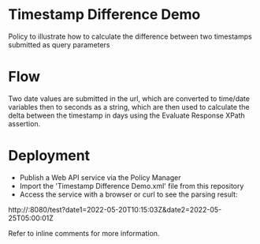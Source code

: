 # Timestamp Difference Demo
Policy to illustrate how to calculate the difference between two timestamps submitted as query parameters

# Flow
Two date values are submitted in the url, which are converted to time/date variables then to seconds as a string, which are then used to calculate the delta between the timestamp in days using the Evaluate Response XPath assertion.

# Deployment
- Publish a Web API service via the Policy Manager
- Import the 'Timestamp Difference Demo.xml' file from this repository
- Access the service with a browser or curl to see the parsing result:

http://<gateway>:8080/test?date1=2022-05-20T10:15:03Z&date2=2022-05-25T05:00:01Z

Refer to inline comments for more information.
